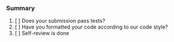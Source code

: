 ### Summary

1. [ ] Does your submission pass tests?
2. [ ] Have you formatted your code according to our code style?
3. [ ] Self-review is done